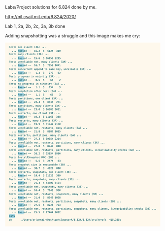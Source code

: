 Labs/Project solutions for 6.824 done by me.

http://nil.csail.mit.edu/6.824/2020/

Lab 1, 2a, 2b, 2c, 3a, 3b done


Adding snapshotting was a struggle and this image makes me cry:

![success](success.png)
